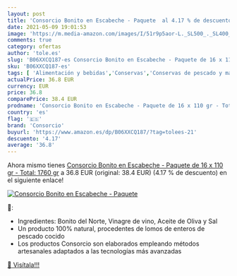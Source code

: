 ```yaml
---
layout: post
title: 'Consorcio Bonito en Escabeche - Paquete  al 4.17 % de descuento'
date: 2021-05-09 19:01:53
image: 'https://m.media-amazon.com/images/I/51r9p5aor-L._SL500_._SL400_.jpg'
comments: true
category: ofertas
author: 'tole.es'
slug: 'B06XXCQ187-es Consorcio Bonito en Escabeche - Paquete de 16 x 110 gr -...'
sku: 'B06XXCQ187-es'
tags: [ 'Alimentación y bebidas','Conservas','Conservas de pescado y marisco','consorcio','escabeche', ]
actualPrice: 36.8 EUR
currency: EUR
price: 36.8
comparePrice: 38.4 EUR
prodname: 'Consorcio Bonito en Escabeche - Paquete de 16 x 110 gr - Total: 1760 gr'
country: 'es'
flag: '🇪🇸'
brand: 'Consorcio'
buyurl: 'https://www.amazon.es/dp/B06XXCQ187/?tag=tolees-21'
descuento: '4.17'
average: '36.8'
---
```


Ahora mismo tienes [Consorcio Bonito en Escabeche - Paquete de 16 x 110 gr - Total: 1760 gr](https://www.amazon.es/dp/B06XXCQ187/?tag=tolees-21) a 36.8 EUR (original: 38.4 EUR) (4.17 %  de descuento) en el siguiente enlace!

[![Consorcio Bonito en Escabeche - Paquete ](https://m.media-amazon.com/images/I/51r9p5aor-L._SL500_._SL400_.jpg)](https://www.amazon.es/dp/B06XXCQ187/?tag=tolees-21)

🔎:

- Ingredientes: Bonito del Norte, Vinagre de vino, Aceite de Oliva y Sal
- Un producto 100% natural, procedentes de lomos de enteros de pescado cocido
- Los productos Consorcio son elaborados empleando métodos artesanales adaptados a las tecnologías más avanzadas

[🛒 Visítala!!!](https://www.amazon.es/dp/B06XXCQ187/?tag=tolees-21)
